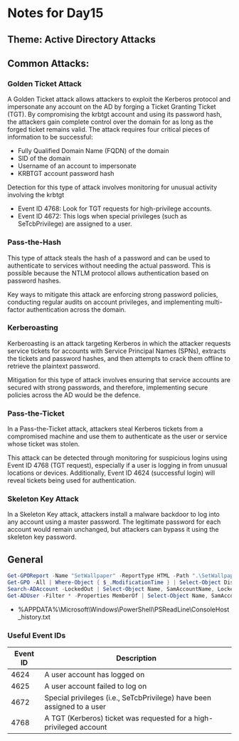 # Notes for Day15

## Theme: **Active Directory Attacks**

## Common Attacks:

### Golden Ticket Attack

A Golden Ticket attack allows attackers to exploit the Kerberos protocol and impersonate any account on the AD by forging a Ticket Granting Ticket (TGT). By compromising the krbtgt account and using its password hash, the attackers gain complete control over the domain for as long as the forged ticket remains valid. The attack requires four critical pieces of information to be successful:

- Fully Qualified Domain Name (FQDN) of the domain
- SID of the domain
- Username of an account to impersonate
- KRBTGT account password hash

Detection for this type of attack involves monitoring for unusual activity involving the krbtgt

- Event ID 4768: Look for TGT requests for high-privilege accounts.
- Event ID 4672: This logs when special privileges (such as SeTcbPrivilege) are assigned to a user.

### Pass-the-Hash

This type of attack steals the hash of a password and can be used to authenticate to services without needing the actual password. This is possible because the NTLM protocol allows authentication based on password hashes.

Key ways to mitigate this attack are enforcing strong password policies, conducting regular audits on account privileges, and implementing multi-factor authentication across the domain.

### Kerberoasting

Kerberoasting is an attack targeting Kerberos in which the attacker requests service tickets for accounts with Service Principal Names (SPNs), extracts the tickets and password hashes, and then attempts to crack them offline to retrieve the plaintext password.

Mitigation for this type of attack involves ensuring that service accounts are secured with strong passwords, and therefore, implementing secure policies across the AD would be the defence.

### Pass-the-Ticket

In a Pass-the-Ticket attack, attackers steal Kerberos tickets from a compromised machine and use them to authenticate as the user or service whose ticket was stolen.

This attack can be detected through monitoring for suspicious logins using Event ID 4768 (TGT request), especially if a user is logging in from unusual locations or devices. Additionally, Event ID 4624 (successful login) will reveal tickets being used for authentication.

### Skeleton Key Attack

In a Skeleton Key attack, attackers install a malware backdoor to log into any account using a master password. The legitimate password for each account would remain unchanged, but attackers can bypass it using the skeleton key password.

## General

```powershell
Get-GPOReport -Name "SetWallpaper" -ReportType HTML -Path ".\SetWallpaper.html" 
Get-GPO -All | Where-Object { $_.ModificationTime } | Select-Object DisplayName, ModificationTime
Search-ADAccount -LockedOut | Select-Object Name, SamAccountName, LockedOut, LastLogonDate, DistinguishedName
Get-ADUser -Filter * -Properties MemberOf | Select-Object Name, SamAccountName, @{Name="Groups";Expression={$_.MemberOf}}
```

- %APPDATA%\Microsoft\Windows\PowerShell\PSReadLine\ConsoleHost_history.txt

### Useful Event IDs

| Event ID | Description                                                                        |
|----------|------------------------------------------------------------------------------------|
| 4624     | A user account has logged on                                                     |
| 4625     | A user account failed to log on                                                  |
| 4672     | Special privileges (i.e., SeTcbPrivilege) have been assigned to a user           |
| 4768     | A TGT (Kerberos) ticket was requested for a high-privileged account              |
